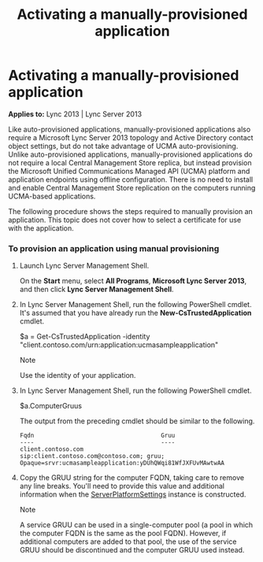 ﻿---
title: Activating a manually-provisioned application
TOCTitle: Activating a manually-provisioned application
ms:assetid: 26903c64-1b34-4473-9d9e-67070655890c
ms:mtpsurl: https://msdn.microsoft.com/library/Dn466122(v=office.15)
ms:contentKeyID: 57103415
ms.date: 07/25/2014
mtps_version: v=office.15
---

# Activating a manually-provisioned application


**Applies to:** Lync 2013 | Lync Server 2013

Like auto-provisioned applications, manually-provisioned applications also require a Microsoft Lync Server 2013 topology and Active Directory contact object settings, but do not take advantage of UCMA auto-provisioning. Unlike auto-provisioned applications, manually-provisioned applications do not require a local Central Management Store replica, but instead provision the Microsoft Unified Communications Managed API (UCMA) platform and application endpoints using offline configuration. There is no need to install and enable Central Management Store replication on the computers running UCMA-based applications.

The following procedure shows the steps required to manually provision an application. This topic does not cover how to select a certificate for use with the application.

### To provision an application using manual provisioning

1.  Launch Lync Server Management Shell.
    
    On the **Start** menu, select **All Programs**, **Microsoft Lync Server 2013**, and then click **Lync Server Management Shell**.

2.  In Lync Server Management Shell, run the following PowerShell cmdlet. It's assumed that you have already run the **New-CsTrustedApplication** cmdlet.
    
    $a = Get-CsTrustedApplication -identity "client.contoso.com/urn:application:ucmasampleapplication"
    

    > [!NOTE]
    > <P>Use the identity of your application.</P>



3.  In Lync Server Management Shell, run the following PowerShell cmdlet.
    
    $a.ComputerGruus
    
    The output from the preceding cmdlet should be similar to the following.
    
        Fqdn                                    Gruu
        ----                                    ----
        client.contoso.com                      sip:client.contoso.com@contoso.com; gruu; Opaque=srvr:ucmasampleapplication:yDUhQWqi81WfJXFUvMAwtwAA

4.  Copy the GRUU string for the computer FQDN, taking care to remove any line breaks. You'll need to provide this value and additional information when the [ServerPlatformSettings](https://msdn.microsoft.com/library/hh382156\(v=office.15\)) instance is constructed.
    

    > [!NOTE]
    > <P>A service GRUU can be used in a single-computer pool (a pool in which the computer FQDN is the same as the pool FQDN). However, if additional computers are added to that pool, the use of the service GRUU should be discontinued and the computer GRUU used instead.</P>


